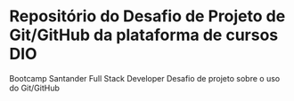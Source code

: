 # Repositório do Desafio de Projeto de Git/GitHub da plataforma de cursos DIO  # 
Bootcamp Santander Full Stack Developer
Desafio de projeto sobre o uso do Git/GitHub 
